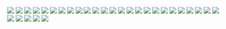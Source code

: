 <img src="./Q1.png">

<img src="./Q2.png">

<img src="./Q3.png">

<img src="./Q4.png">

<img src="./Q5.png">

<img src="./Q6.png">

<img src="./Q7.png">

<img src="./Q8.png">

<img src="./Q9.png">

<img src="./Q10.png">

<img src="./Q11.png">

<img src="./Q12.png">

<img src="./Q13.png">

<img src="./Q14.png">

<img src="./Q15.png">

<img src="./Q16.png">

<img src="./Q17.png">

<img src="./Q18.png">

<img src="./Q19.png">

<img src="./Q20.png">

<img src="./Q21.png">

<img src="./Q22.png">

<img src="./Q23.png">

<img src="./Q24.png">

<img src="./Q25.png">

<img src="./Q26.png">

<img src="./Q27.png">

<img src="./Q28.png">

<img src="./Q29.png">

<img src="./Q30.png">
